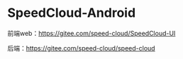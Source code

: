 # SpeedCloud-Android
前端web：https://gitee.com/speed-cloud/SpeedCloud-UI

后端：https://gitee.com/speed-cloud/speed-cloud
